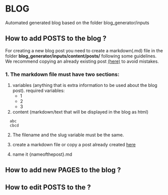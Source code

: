 # BLOG 

Automated generated blog based on the folder blog_generator/inputs

## How to **add** POSTS to the blog ?

For creating a new blog post you need to create a markdown(.md) file in the folder **blog_generator/inputs/content/posts/** following some guidelines.
We recommend copying an already existing post [(here)](https://github.com/Pret-a-LLOD/pret-a-llod.github.io/tree/master/blog_generator/inputs/content/posts) to avoid mistakes.

### 1. The markdown file must have two sections:

  1. variables (anything that is extra information to be used about the blog post). 
  required variables:
      - 1
      - 2
      - 3
  2. content (markdown/text that will be displayed in the blog as html)
  
  ```
    abc
    cbcd
  ```

2. The filename and the slug variable must be the same.
1. create a markdown file or copy a post already created [here](https://github.com/Pret-a-LLOD/pret-a-llod.github.io/tree/master/blog_generator/inputs/content/posts)

2. name it {nameofthepost}.md


## How to **add** new PAGES to the blog ?


## How to **edit** POSTS to the  ?

